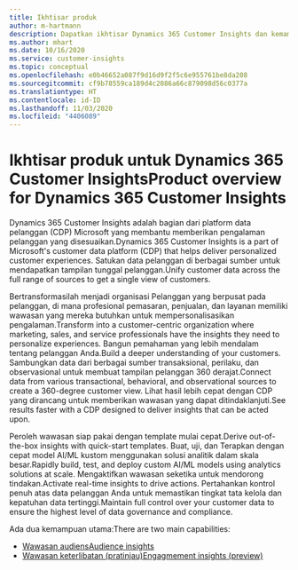```yaml
---
title: Ikhtisar produk
author: m-hartmann
description: Dapatkan ikhtisar Dynamics 365 Customer Insights dan kemampuannya.
ms.author: mhart
ms.date: 10/16/2020
ms.service: customer-insights
ms.topic: conceptual
ms.openlocfilehash: e0b46652a087f9d16d9f2f5c6e955761be8da208
ms.sourcegitcommit: cf9b78559ca189d4c2086a66c879098d56c0377a
ms.translationtype: HT
ms.contentlocale: id-ID
ms.lasthandoff: 11/03/2020
ms.locfileid: "4406089"
---
```

# <a name="product-overview-for-dynamics-365-customer-insights"></a><span data-ttu-id="45417-103">Ikhtisar produk untuk Dynamics 365 Customer Insights</span><span class="sxs-lookup"><span data-stu-id="45417-103">Product overview for Dynamics 365 Customer Insights</span></span>

<span data-ttu-id="45417-104">Dynamics 365 Customer Insights adalah bagian dari platform data pelanggan (CDP) Microsoft yang membantu memberikan pengalaman pelanggan yang disesuaikan.</span><span class="sxs-lookup"><span data-stu-id="45417-104">Dynamics 365 Customer Insights is a part of Microsoft's customer data platform (CDP) that helps deliver personalized customer experiences.</span></span> <span data-ttu-id="45417-105">Satukan data pelanggan di berbagai sumber untuk mendapatkan tampilan tunggal pelanggan.</span><span class="sxs-lookup"><span data-stu-id="45417-105">Unify customer data across the full range of sources to get a single view of customers.</span></span> 

<span data-ttu-id="45417-106">Bertransformasilah menjadi organisasi Pelanggan yang berpusat pada pelanggan, di mana profesional pemasaran, penjualan, dan layanan memiliki wawasan yang mereka butuhkan untuk mempersonalisasikan pengalaman.</span><span class="sxs-lookup"><span data-stu-id="45417-106">Transform into a customer-centric organization where marketing, sales, and service professionals have the insights they need to personalize experiences.</span></span> <span data-ttu-id="45417-107">Bangun pemahaman yang lebih mendalam tentang pelanggan Anda.</span><span class="sxs-lookup"><span data-stu-id="45417-107">Build a deeper understanding of your customers.</span></span> <span data-ttu-id="45417-108">Sambungkan data dari berbagai sumber transaksional, perilaku, dan observasional untuk membuat tampilan pelanggan 360 derajat.</span><span class="sxs-lookup"><span data-stu-id="45417-108">Connect data from various transactional, behavioral, and observational sources to create a 360-degree customer view.</span></span> <span data-ttu-id="45417-109">Lihat hasil lebih cepat dengan CDP yang dirancang untuk memberikan wawasan yang dapat ditindaklanjuti.</span><span class="sxs-lookup"><span data-stu-id="45417-109">See results faster with a CDP designed to deliver insights that can be acted upon.</span></span> 

<span data-ttu-id="45417-110">Peroleh wawasan siap pakai dengan template mulai cepat.</span><span class="sxs-lookup"><span data-stu-id="45417-110">Derive out-of-the-box insights with quick-start templates.</span></span> <span data-ttu-id="45417-111">Buat, uji, dan Terapkan dengan cepat model AI/ML kustom menggunakan solusi analitik dalam skala besar.</span><span class="sxs-lookup"><span data-stu-id="45417-111">Rapidly build, test, and deploy custom AI/ML models using analytics solutions at scale.</span></span> <span data-ttu-id="45417-112">Mengaktifkan wawasan seketika untuk mendorong tindakan.</span><span class="sxs-lookup"><span data-stu-id="45417-112">Activate real-time insights to drive actions.</span></span> <span data-ttu-id="45417-113">Pertahankan kontrol penuh atas data pelanggan Anda untuk memastikan tingkat tata kelola dan kepatuhan data tertinggi.</span><span class="sxs-lookup"><span data-stu-id="45417-113">Maintain full control over your customer data to ensure the highest level of data governance and compliance.</span></span> 

<span data-ttu-id="45417-114">Ada dua kemampuan utama:</span><span class="sxs-lookup"><span data-stu-id="45417-114">There are two main capabilities:</span></span> 

- [<span data-ttu-id="45417-115">Wawasan audiens</span><span class="sxs-lookup"><span data-stu-id="45417-115">Audience insights</span></span>](audience-insights/overview.md)
- [<span data-ttu-id="45417-116">Wawasan keterlibatan (pratinjau)</span><span class="sxs-lookup"><span data-stu-id="45417-116">Engagmement insights (preview)</span></span>](engagement-insights/index.yml)
 